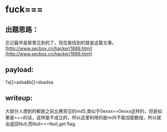 # fuck===
## 出题思路：
忘记最早是那里见到的了，现在能找到的就是这篇文章。
[http://www.secbox.cn/hacker/1889.html](http://www.secbox.cn/hacker/1889.html)

## payload:
?a[]=adsa&b[]=dsadsa

## writeup:
大部分人想到的都是之前比赛常见的md5,类似于0exxx==0exxx这样的，但是如果是===的话，这样是不成立的，所以这里利用的是md5不能加密数组，所以就会返回Null,而Null===Null,get flag.